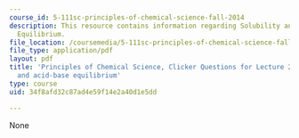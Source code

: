 ```yaml
---
course_id: 5-111sc-principles-of-chemical-science-fall-2014
description: This resource contains information regarding Solubility and Acid-base
  Equilibrium.
file_location: /coursemedia/5-111sc-principles-of-chemical-science-fall-2014/34f8afd32c87ad4e59f14e2a40d1e5dd_MIT5_111F14_Lec20Clkr.pdf
file_type: application/pdf
layout: pdf
title: 'Principles of Chemical Science, Clicker Questions for Lecture 20: Solubility
  and acid-base equilibrium'
type: course
uid: 34f8afd32c87ad4e59f14e2a40d1e5dd

---
```

None
